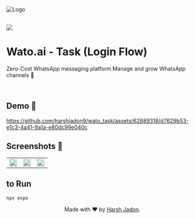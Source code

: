 ![Logo](https://github.com/harshjadon9/wato_task/assets/62889318/11526eca-7523-4cc1-b406-5c546582523e)

<br>


<img src="https://img.shields.io/badge/react_native-%2320232a.svg?style=for-the-badge&logo=react&logoColor=%2361DAFB">

# Wato.ai - Task (Login Flow)
Zero-Cost WhatsApp
messaging platform Manage and grow
WhatsApp channels 🚀






<br>

## Demo 📸


https://github.com/harshjadon9/wato_task/assets/62889318/d7629b53-e1c3-4a41-9a1a-e80dc99e040c



## Screenshots 📸

<table>
<tr>
<td><img width="100%" src="https://github.com/harshjadon9/wato_task/assets/62889318/f8d24f68-5e0f-4bb5-a319-16bb646acecc"></td>
<td><img width="100%" src="https://github.com/harshjadon9/wato_task/assets/62889318/048fe24f-962d-4c37-a7aa-963cb3f6ad71"></td>
<td><img width="100%" src="https://github.com/harshjadon9/wato_task/assets/62889318/31e04ff6-8bcd-49fd-b77f-ffd52db0ccf8"></td>
  
<tr>
</table>


## to Run
```npx expo```




  <p align="center">
    Made with ❤️ by <a href="https://harshjadon.com/">Harsh Jadon</a>.
    </p>

